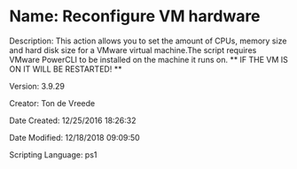﻿# Name: Reconfigure VM hardware

Description: This action allows you to set the amount of CPUs, memory size and hard disk size for a VMware virtual machine.The script requires VMware PowerCLI to be installed on the machine it runs on. ** IF THE VM IS ON IT WILL BE RESTARTED! **

Version: 3.9.29

Creator: Ton de Vreede

Date Created: 12/25/2016 18:26:32

Date Modified: 12/18/2018 09:09:50

Scripting Language: ps1

